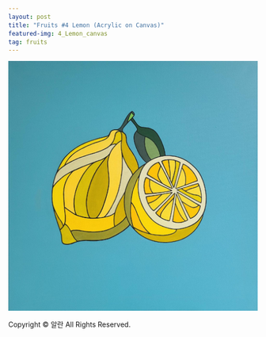 ```yaml
---
layout: post
title: "Fruits #4 Lemon (Acrylic on Canvas)"
featured-img: 4_Lemon_canvas
tag: fruits
---
```


![](/assets/img/posts/4_Lemon_canvas.jpg)

Copyright © 알란 All Rights Reserved.
